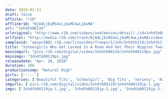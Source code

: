 ```yaml
---
date: 2019-01-13
draft: false
affsite: "r18"
afflinkr18: "NjA4LjEuMS4xLjAuMC4wLjAuMA"
url: "1nhdtb00119"
urloriginal: "http://www.r18.com/videos/vod/movies/detail/-/id=1nhdtb00119"
urlfinal: "http://media.r18.com/track/NjA4LjEuMS4xLjAuMC4wLjAuMA/videos/vod/movies/detail/-/id=1nhdtb00119"
samplevid: "awspv3001.r18.com/litevideo/freepv/1/1nh/1nhdtb119/1nhdtb119_dmb_w.mp4"
title: "Schoolgirls Who Get Locked In A Room And Get Their Nipples Tweaked And Piss Themselves In Ecstasy 2 In An Elevator, At The Garbage Dump, In A Public Toilet, In A Changing Room..."
mainimgurl: "pics.r18.com/digital/video/1nhdtb00119/1nhdtb00119ps.jpg"
mainimgs: "1nhdtb00119ps.jpg"
releasedate: "Apr. 26, 2018"
duration: 206
productioncomp: "Natural High"
girls: ['----']
categories: ['Beautiful Tits', 'Schoolgirl', 'Big Tits', 'Variety', 'Hi-Def', 'Special 7 studios SALE']
imgurls: ['pics.r18.com/digital/video/1nhdtb00119/1nhdtb00119jp-1.jpg', 'pics.r18.com/digital/video/1nhdtb00119/1nhdtb00119jp-2.jpg', 'pics.r18.com/digital/video/1nhdtb00119/1nhdtb00119jp-3.jpg', 'pics.r18.com/digital/video/1nhdtb00119/1nhdtb00119jp-4.jpg', 'pics.r18.com/digital/video/1nhdtb00119/1nhdtb00119jp-5.jpg', 'pics.r18.com/digital/video/1nhdtb00119/1nhdtb00119jp-6.jpg', 'pics.r18.com/digital/video/1nhdtb00119/1nhdtb00119jp-7.jpg', 'pics.r18.com/digital/video/1nhdtb00119/1nhdtb00119jp-8.jpg', 'pics.r18.com/digital/video/1nhdtb00119/1nhdtb00119jp-9.jpg', 'pics.r18.com/digital/video/1nhdtb00119/1nhdtb00119jp-10.jpg', 'pics.r18.com/digital/video/1nhdtb00119/1nhdtb00119jp-11.jpg', 'pics.r18.com/digital/video/1nhdtb00119/1nhdtb00119jp-12.jpg', 'pics.r18.com/digital/video/1nhdtb00119/1nhdtb00119jp-13.jpg', 'pics.r18.com/digital/video/1nhdtb00119/1nhdtb00119jp-14.jpg', 'pics.r18.com/digital/video/1nhdtb00119/1nhdtb00119jp-15.jpg', 'pics.r18.com/digital/video/1nhdtb00119/1nhdtb00119jp-16.jpg', 'pics.r18.com/digital/video/1nhdtb00119/1nhdtb00119jp-17.jpg', 'pics.r18.com/digital/video/1nhdtb00119/1nhdtb00119jp-18.jpg', 'pics.r18.com/digital/video/1nhdtb00119/1nhdtb00119jp-19.jpg', 'pics.r18.com/digital/video/1nhdtb00119/1nhdtb00119jp-20.jpg']
imgs: ['1nhdtb00119jp-1.jpg', '1nhdtb00119jp-2.jpg', '1nhdtb00119jp-3.jpg', '1nhdtb00119jp-4.jpg', '1nhdtb00119jp-5.jpg', '1nhdtb00119jp-6.jpg', '1nhdtb00119jp-7.jpg', '1nhdtb00119jp-8.jpg', '1nhdtb00119jp-9.jpg', '1nhdtb00119jp-10.jpg', '1nhdtb00119jp-11.jpg', '1nhdtb00119jp-12.jpg', '1nhdtb00119jp-13.jpg', '1nhdtb00119jp-14.jpg', '1nhdtb00119jp-15.jpg', '1nhdtb00119jp-16.jpg', '1nhdtb00119jp-17.jpg', '1nhdtb00119jp-18.jpg', '1nhdtb00119jp-19.jpg', '1nhdtb00119jp-20.jpg']
---
```

